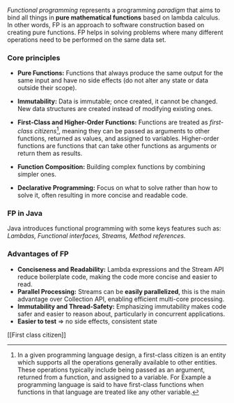 *Functional programming* represents a programming *paradigm* that aims to bind all things in **pure mathematical functions** based on lambda calculus. In other words, FP is an approach to software construction based on creating pure functions. FP helps in solving problems where many different operations need to be performed on the same data set.
### Core principles

- **Pure Functions:** Functions that always produce the same output for the same input and have no side effects (do not alter any state or data outside their scope). 

- **Immutability:** Data is immutable; once created, it cannot be changed. New data structures are created instead of modifying existing ones.

- **First-Class and Higher-Order Functions:** Functions are treated as *first-class citizens*[^1], meaning they can be passed as arguments to other functions, returned as values, and assigned to variables. Higher-order functions are functions that can take other functions as arguments or return them as results.

- **Function Composition:** Building complex functions by combining simpler ones.

- **Declarative Programming:** Focus on what to solve rather than how to solve it, often resulting in more concise and readable code.

### FP in Java

Java introduces functional programming with some keys features such as: *Lambdas, Functional interfaces, Streams, Method references.*
###  Advantages of FP

- **Conciseness and Readability:** Lambda expressions and the Stream API reduce boilerplate code, making the code more concise and easier to read.
- **Parallel Processing:** Streams can be **easily parallelized**, this is the main advantage over Collection API, enabling efficient multi-core processing.
- **Immutability and Thread-Safety:** Emphasizing immutability makes code safer and easier to reason about, particularly in concurrent applications.
- **Easier to test** ⇒ no side effects, consistent state

[^1]: In a given programming language design, a first-class citizen is an entity which supports all the operations generally available to other entities. These operations typically include being passed as an argument, returned from a function, and assigned to a variable. For Example a programming language is said to have first-class functions when functions in that language are treated like any other variable.

[[First class citizen]]
